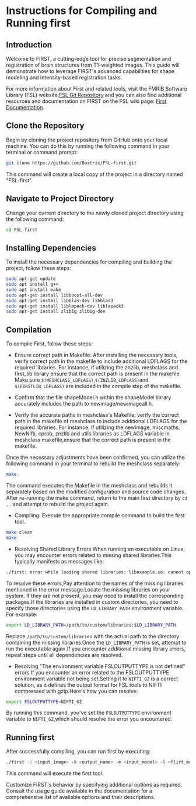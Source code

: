 # Instructions for Compiling and Running first
## Introduction

Welcome to FIRST, a cutting-edge tool for precise segmentation and registration of brain structures from T1-weighted images. This guide will demonstrate how to leverage FIRST's advanced capabilities for shape modeling and intensity-based registration tasks.


For more information about First and related tools, visit the FMRIB Software Library (FSL) website:[FSL Git Repository](https://git.fmrib.ox.ac.uk/fsl) and you can also find additional resources and documentation on FIRST on the FSL wiki page: [First Documentation](https://fsl.fmrib.ox.ac.uk/fsl/fslwiki/FIRST).
## Clone the Repository

Begin by cloning the project repository from GitHub onto your local machine. You can do this by running the following command in your terminal or command prompt:

```bash
git clone https://github.com/Bostrix/FSL-first.git
```
This command will create a local copy of the project in a directory named "FSL-first".

## Navigate to Project Directory
Change your current directory to the newly cloned project directory using the following command:
```bash
cd FSL-first
```
## Installing Dependencies
To install the necessary dependencies for compiling and building the project, follow these steps:
```bash
sudo apt-get update
sudo apt install g++
sudo apt install make
sudo apt-get install libboost-all-dev
sudo apt-get install libblas-dev libblas3
sudo apt-get install liblapack-dev liblapack3
sudo apt-get install zlib1g zlib1g-dev
```

## Compilation
To compile First, follow these steps:

- Ensure correct path in Makefile:
After installing the necessary tools, verify correct path in the makefile to include additional LDFLAGS for the required libraries. For instance, if utilizing the znzlib, meshclass and first_lib library ensure that the correct path is present in the makefile.
Make sure `$(MESHCLASS_LDFLAGS)`,`$(ZNZLIB_LDFLAGS)`and `$(FIRSTLIB_LDFLAGS)` are included in the compile step of the makefile.

- Confirm that the file shapeModel.h within the shapeModel library accurately includes the path to newimage/newimageall.h.

- Verify the accurate paths in meshclass's Makefile:
verify the correct path in the makefile of meshclass to include additional LDFLAGS for the required libraries. For instance, if utilizing the newimage, miscmaths, NewNifti, cprob, znzlib and utils libraries as LDFLAGS variable in meshclass makefile,ensure that the correct path is present in the makefile.

Once the necessary adjustments have been confirmed, you can utilize the following command in your terminal to rebuild the meshclass separately:
```bash
make
```
The command executes the Makefile in the meshclass and rebuilds it separately based on the modified configuration and source code changes. After re-running the make command, return to the main first directory by `cd ..` and attempt to rebuild the project again.

- Compiling: 
Execute the appropriate compile command to build the first tool.
```bash
make clean
make
```
- Resolving Shared Library Errors
When running an executable on Linux, you may encounter errors related to missing shared libraries.This typically manifests as messages like:
```bash
./first: error while loading shared libraries: libexample.so: cannot open shared object file:No such file or directory
```
To resolve these errors,Pay attention to the names of the missing libraries mentioned in the error message.Locate the missing libraries on your system. If they are not present, you may need to install the corresponding packages.If the libraries are installed in custom directories, you need to specify those directories using the `LD_LIBRARY_PATH` environment variable. For example:
```bash
export LD_LIBRARY_PATH=/path/to/custom/libraries:$LD_LIBRARY_PATH
```
Replace `/path/to/custom/libraries` with the actual path to the directory containing the missing libraries.Once the `LD_LIBRARY_PATH` is set, attempt to run the executable again.If you encounter additional missing library errors, repeat steps until all dependencies are resolved.

- Resolving "The environment variable FSLOUTPUTTYPE is not defined" errors
If you encounter an error related to the FSLOUTPUTTYPE environment variable not being set.Setting it to `NIFTI_GZ` is a correct solution, as it defines the output format for FSL tools to NIFTI compressed with gzip.Here's how you can resolve:
```bash
export FSLOUTPUTTYPE=NIFTI_GZ
```
By running this command, you've set the `FSLOUTPUTTYPE` environment variable to `NIFTI_GZ`,which should resolve the error you encountered.

## Running first

After successfully compiling, you can run first by executing:
```bash
./first -i <input_image> -k <output_name> -m <input_model> -l <flirt_matrix>
```
This command will execute the first tool.


Customize FIRST's behavior by specifying additional options as required. Consult the usage guide available in the documentation for a comprehensive list of available options and their descriptions.
